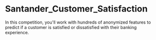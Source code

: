 # Santander_Customer_Satisfaction
In this competition, you'll work with hundreds of anonymized features to predict if a customer is satisfied or dissatisfied with their banking experience.

